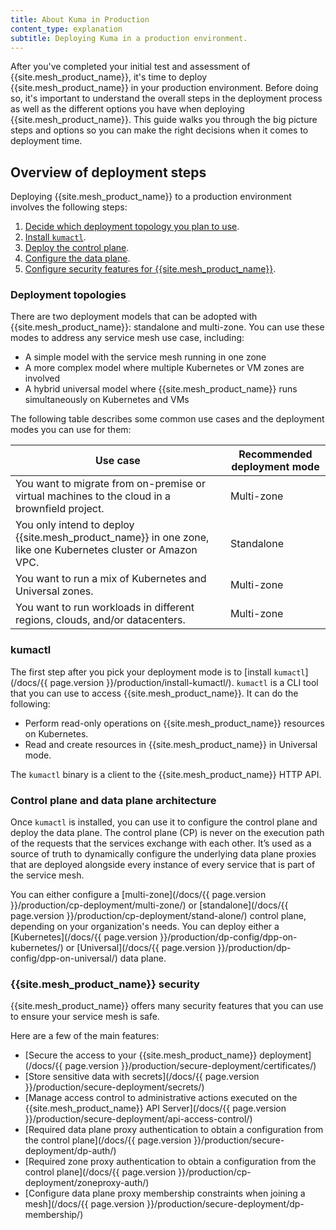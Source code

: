 ```yaml
---
title: About Kuma in Production 
content_type: explanation
subtitle: Deploying Kuma in a production environment. 
---
```


After you've completed your initial test and assessment of {{site.mesh_product_name}}, it's time to deploy {{site.mesh_product_name}} in your production environment. Before doing so, it's important to understand the overall steps in the deployment process as well as the different options you have when deploying {{site.mesh_product_name}}. This guide walks you through the big picture steps and options so you can make the right decisions when it comes to deployment time.

## Overview of deployment steps

Deploying {{site.mesh_product_name}} to a production environment involves the following steps:

1. [Decide which deployment topology you plan to use](#deployment-topologies).
1. [Install `kumactl`](#kumactl).
1. [Deploy the control plane](#control-plane-and-data-plane-architecture).
1. [Configure the data plane](#control-plane-and-data-plane-architecture).
1. [Configure security features for {{site.mesh_product_name}}](#kuma-security).

### Deployment topologies

There are two deployment models that can be adopted with {{site.mesh_product_name}}: standalone and multi-zone. You can use these modes to address any service mesh use case, including:
* A simple model with the service mesh running in one zone
* A more complex model where multiple Kubernetes or VM zones are involved
* A hybrid universal model where {{site.mesh_product_name}} runs simultaneously on Kubernetes and VMs

The following table describes some common use cases and the deployment modes you can use for them:

| Use case | Recommended deployment mode |
| -------- | --------------------------- |
| You want to migrate from on-premise or virtual machines to the cloud in a brownfield project. | Multi-zone |
| You only intend to deploy {{site.mesh_product_name}} in one zone, like one Kubernetes cluster or Amazon VPC. | Standalone |
| You want to run a mix of Kubernetes and Universal zones. | Multi-zone |
| You want to run workloads in different regions, clouds, and/or datacenters. | Multi-zone |

### kumactl

The first step after you pick your deployment mode is to [install `kumactl`](/docs/{{ page.version }}/production/install-kumactl/). `kumactl` is a CLI tool that you can use to access {{site.mesh_product_name}}. It can do the following:

* Perform read-only operations on {{site.mesh_product_name}} resources on Kubernetes. 
* Read and create resources in {{site.mesh_product_name}} in Universal mode.

The `kumactl` binary is a client to the {{site.mesh_product_name}} HTTP API. 

### Control plane and data plane architecture

Once `kumactl` is installed, you can use it to configure the control plane and deploy the data plane. The control plane (CP) is never on the execution path of the requests that the services exchange with each other. It’s used as a source of truth to dynamically configure the underlying data plane proxies that are deployed alongside every instance of every service that is part of the service mesh.

You can either configure a [multi-zone](/docs/{{ page.version }}/production/cp-deployment/multi-zone/) or [standalone](/docs/{{ page.version }}/production/cp-deployment/stand-alone/) control plane, depending on your organization's needs. You can deploy either a [Kubernetes](/docs/{{ page.version }}/production/dp-config/dpp-on-kubernetes/) or [Universal](/docs/{{ page.version }}/production/dp-config/dpp-on-universal/) data plane.

### {{site.mesh_product_name}} security

{{site.mesh_product_name}} offers many security features that you can use to ensure your service mesh is safe.

Here are a few of the main features:

* [Secure the access to your {{site.mesh_product_name}} deployment](/docs/{{ page.version }}/production/secure-deployment/certificates/)
* [Store sensitive data with secrets](/docs/{{ page.version }}/production/secure-deployment/secrets/)
* [Manage access control to administrative actions executed on the {{site.mesh_product_name}} API Server](/docs/{{ page.version }}/production/secure-deployment/api-access-control/)
* [Required data plane proxy authentication to obtain a configuration from the control plane](/docs/{{ page.version }}/production/secure-deployment/dp-auth/)
* [Required zone proxy authentication to obtain a configuration from the control plane](/docs/{{ page.version }}/production/cp-deployment/zoneproxy-auth/)
* [Configure data plane proxy membership constraints when joining a mesh](/docs/{{ page.version }}/production/secure-deployment/dp-membership/)
